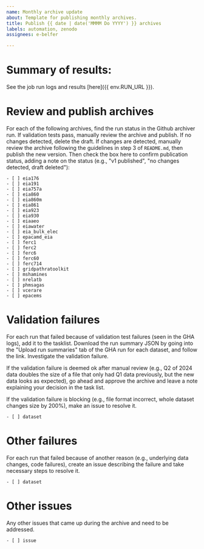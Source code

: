 ```yaml
---
name: Monthly archive update
about: Template for publishing monthly archives.
title: Publish {{ date | date('MMMM Do YYYY') }} archives
labels: automation, zenodo
assignees: e-belfer

---
```


# Summary of results:
See the job run logs and results [here]({{ env.RUN_URL }}).

# Review and publish archives

For each of the following archives, find the run status in the Github archiver run. If validation tests pass, manually review the archive and publish. If no changes detected, delete the draft. If changes are detected, manually review the archive following the guidelines in step 3 of `README.md`, then publish the new version. Then check the box here to confirm publication status, adding a note on the status (e.g., "v1 published", "no changes detected, draft deleted"):

```[tasklist]
- [ ] eia176
- [ ] eia191
- [ ] eia757a
- [ ] eia860
- [ ] eia860m
- [ ] eia861
- [ ] eia923
- [ ] eia930
- [ ] eiaaeo
- [ ] eiawater
- [ ] eia_bulk_elec
- [ ] epacamd_eia
- [ ] ferc1
- [ ] ferc2
- [ ] ferc6
- [ ] ferc60
- [ ] ferc714
- [ ] gridpathratoolkit
- [ ] mshamines
- [ ] nrelatb
- [ ] phmsagas
- [ ] vcerare
- [ ] epacems
```

# Validation failures
For each run that failed because of validation test failures (seen in the GHA logs), add it to the tasklist. Download the run summary JSON by going into the "Upload run summaries" tab of the GHA run for each dataset, and follow the link. Investigate the validation failure.

If the validation failure is deemed ok after manual review (e.g., Q2 of 2024 data doubles the size of a file that only had Q1 data previously, but the new data looks as expected), go ahead and approve the archive and leave a note explaining your decision in the task list.

If the validation failure is blocking (e.g., file format incorrect, whole dataset changes size by 200%), make an issue to resolve it.

```[tasklist]
- [ ] dataset
```

# Other failures
For each run that failed because of another reason (e.g., underlying data changes, code failures), create an issue describing the failure and take necessary steps to resolve it.

```[tasklist]
- [ ] dataset
```

# Other issues
Any other issues that came up during the archive and need to be addressed.

```[tasklist]
- [ ] issue
```
